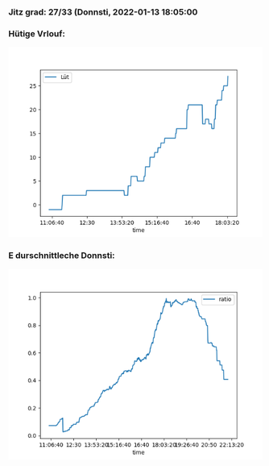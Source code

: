 ### Jitz grad: 27/33 (Donnsti, 2022-01-13 18:05:00

### Hütige Vrlouf:
![Graph](Today.png)

### E durschnittleche Donnsti:
![Graph](Donnsti.png)